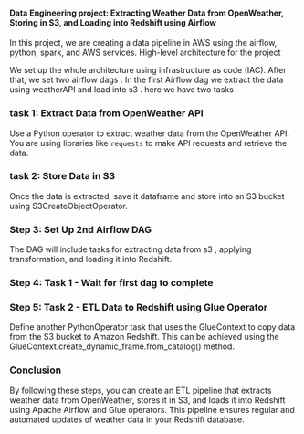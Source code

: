 
#### Data Engineering project: Extracting Weather Data from OpenWeather, Storing in S3, and Loading into Redshift using Airflow

In this project, we are creating a data pipeline in AWS using the airflow, python, spark, and AWS services. High-level architecture for the project

We set up the whole architecture using infrastructure as code (IAC). After that, we set two airflow dags . In the first Airflow dag we extract the data using weatherAPI and load into s3 . here we have two tasks 

### task 1: Extract Data from OpenWeather API

Use a Python operator to extract weather data from the OpenWeather API. You are using libraries like `requests` to make API requests and retrieve the data.

### task 2: Store Data in S3

Once the data is extracted, save it dataframe and store into an S3 bucket using  S3CreateObjectOperator. 

### Step 3: Set Up 2nd Airflow DAG

The DAG will include tasks for extracting data from s3 , applying transformation, and loading it into Redshift.

### Step 4: Task 1 - Wait for first dag to complete

### Step 5: Task 2 - ETL Data to Redshift using Glue Operator

Define another PythonOperator task that uses the GlueContext to copy data from the S3 bucket to Amazon Redshift. This can be achieved using the GlueContext.create_dynamic_frame.from_catalog() method.


### Conclusion

By following these steps, you can create an ETL pipeline that extracts weather data from OpenWeather, stores it in S3, and loads it into Redshift using Apache Airflow and Glue operators. This pipeline ensures regular and automated updates of weather data in your Redshift database.
